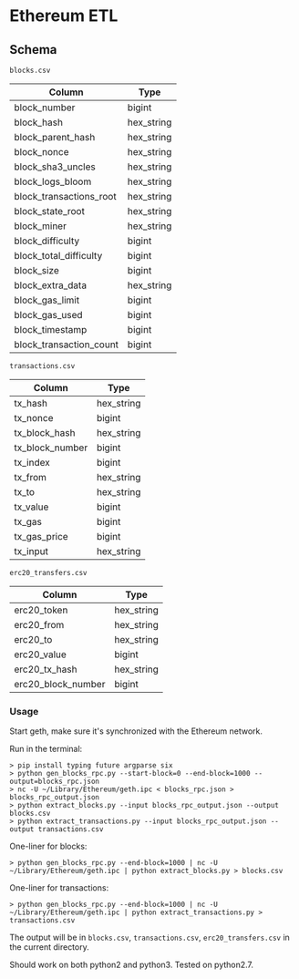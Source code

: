 # Ethereum ETL

## Schema

`blocks.csv`

Column                  | Type               |
------------------------|---------------------
block_number            | bigint             |
block_hash              | hex_string         |
block_parent_hash       | hex_string         |
block_nonce             | hex_string         |
block_sha3_uncles       | hex_string         |
block_logs_bloom        | hex_string         |
block_transactions_root | hex_string         |
block_state_root        | hex_string         |
block_miner             | hex_string         |
block_difficulty        | bigint             |
block_total_difficulty  | bigint             |
block_size              | bigint             |
block_extra_data        | hex_string         |
block_gas_limit         | bigint             |
block_gas_used          | bigint             |
block_timestamp         | bigint             |
block_transaction_count | bigint             |

`transactions.csv`

Column              |    Type     |
--------------------|--------------
tx_hash             | hex_string  |
tx_nonce            | bigint      |
tx_block_hash       | hex_string  |
tx_block_number     | bigint      |
tx_index            | bigint      |
tx_from             | hex_string  |
tx_to               | hex_string  |
tx_value            | bigint      |
tx_gas              | bigint      |
tx_gas_price        | bigint      |
tx_input            | hex_string  |

`erc20_transfers.csv`

Column              |    Type     |
--------------------|--------------
erc20_token         | hex_string  |
erc20_from          | hex_string  |
erc20_to            | hex_string  |
erc20_value         | bigint      |
erc20_tx_hash       | hex_string  |
erc20_block_number  | bigint      |

### Usage

Start geth, make sure it's synchronized with the Ethereum network.

Run in the terminal:

```
> pip install typing future argparse six
> python gen_blocks_rpc.py --start-block=0 --end-block=1000 --output=blocks_rpc.json
> nc -U ~/Library/Ethereum/geth.ipc < blocks_rpc.json > blocks_rpc_output.json
> python extract_blocks.py --input blocks_rpc_output.json --output blocks.csv
> python extract_transactions.py --input blocks_rpc_output.json --output transactions.csv
```

One-liner for blocks:

```
> python gen_blocks_rpc.py --end-block=1000 | nc -U ~/Library/Ethereum/geth.ipc | python extract_blocks.py > blocks.csv
```

One-liner for transactions:

```
> python gen_blocks_rpc.py --end-block=1000 | nc -U ~/Library/Ethereum/geth.ipc | python extract_transactions.py > transactions.csv
```

The output will be in 
`blocks.csv`, 
`transactions.csv`, 
`erc20_transfers.csv` 
in the current directory.

Should work on both python2 and python3. Tested on python2.7.

